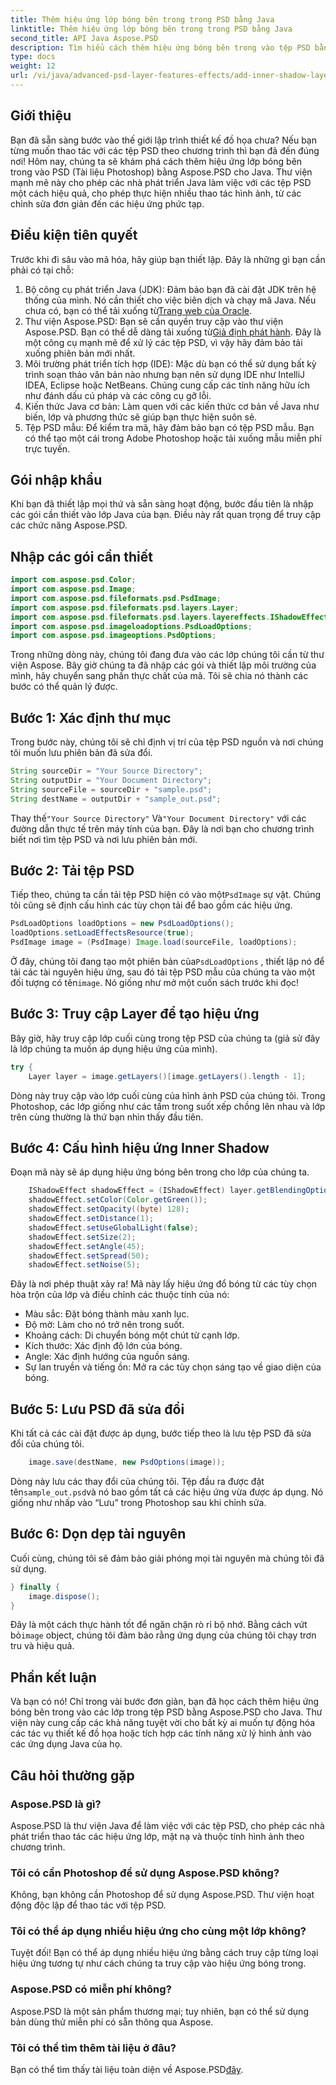```yaml
---
title: Thêm hiệu ứng lớp bóng bên trong trong PSD bằng Java
linktitle: Thêm hiệu ứng lớp bóng bên trong trong PSD bằng Java
second_title: API Java Aspose.PSD
description: Tìm hiểu cách thêm hiệu ứng bóng bên trong vào tệp PSD bằng Aspose.PSD cho Java với hướng dẫn từng bước này, bao gồm các mẹo và cách thực hành tốt nhất.
type: docs
weight: 12
url: /vi/java/advanced-psd-layer-features-effects/add-inner-shadow-layer-effect-psd/
---
```

## Giới thiệu
Bạn đã sẵn sàng bước vào thế giới lập trình thiết kế đồ họa chưa? Nếu bạn từng muốn thao tác với các tệp PSD theo chương trình thì bạn đã đến đúng nơi! Hôm nay, chúng ta sẽ khám phá cách thêm hiệu ứng lớp bóng bên trong vào PSD (Tài liệu Photoshop) bằng Aspose.PSD cho Java. Thư viện mạnh mẽ này cho phép các nhà phát triển Java làm việc với các tệp PSD một cách hiệu quả, cho phép thực hiện nhiều thao tác hình ảnh, từ các chỉnh sửa đơn giản đến các hiệu ứng phức tạp.
## Điều kiện tiên quyết
Trước khi đi sâu vào mã hóa, hãy giúp bạn thiết lập. Đây là những gì bạn cần phải có tại chỗ:
1.  Bộ công cụ phát triển Java (JDK): Đảm bảo bạn đã cài đặt JDK trên hệ thống của mình. Nó cần thiết cho việc biên dịch và chạy mã Java. Nếu chưa có, bạn có thể tải xuống từ[Trang web của Oracle](https://www.oracle.com/java/technologies/javase-jdk11-downloads.html).
2. Thư viện Aspose.PSD: Bạn sẽ cần quyền truy cập vào thư viện Aspose.PSD. Bạn có thể dễ dàng tải xuống từ[Giả định phát hành](https://releases.aspose.com/psd/java/). Đây là một công cụ mạnh mẽ để xử lý các tệp PSD, vì vậy hãy đảm bảo tải xuống phiên bản mới nhất.
3. Môi trường phát triển tích hợp (IDE): Mặc dù bạn có thể sử dụng bất kỳ trình soạn thảo văn bản nào nhưng bạn nên sử dụng IDE như IntelliJ IDEA, Eclipse hoặc NetBeans. Chúng cung cấp các tính năng hữu ích như đánh dấu cú pháp và các công cụ gỡ lỗi.
4. Kiến thức Java cơ bản: Làm quen với các kiến thức cơ bản về Java như biến, lớp và phương thức sẽ giúp bạn thực hiện suôn sẻ.
5. Tệp PSD mẫu: Để kiểm tra mã, hãy đảm bảo bạn có tệp PSD mẫu. Bạn có thể tạo một cái trong Adobe Photoshop hoặc tải xuống mẫu miễn phí trực tuyến.
## Gói nhập khẩu
Khi bạn đã thiết lập mọi thứ và sẵn sàng hoạt động, bước đầu tiên là nhập các gói cần thiết vào lớp Java của bạn. Điều này rất quan trọng để truy cập các chức năng Aspose.PSD. 
## Nhập các gói cần thiết
```java
import com.aspose.psd.Color;
import com.aspose.psd.Image;
import com.aspose.psd.fileformats.psd.PsdImage;
import com.aspose.psd.fileformats.psd.layers.Layer;
import com.aspose.psd.fileformats.psd.layers.layereffects.IShadowEffect;
import com.aspose.psd.imageloadoptions.PsdLoadOptions;
import com.aspose.psd.imageoptions.PsdOptions;
```
Trong những dòng này, chúng tôi đang đưa vào các lớp chúng tôi cần từ thư viện Aspose.
Bây giờ chúng ta đã nhập các gói và thiết lập môi trường của mình, hãy chuyển sang phần thực chất của mã. Tôi sẽ chia nó thành các bước có thể quản lý được.
## Bước 1: Xác định thư mục
Trong bước này, chúng tôi sẽ chỉ định vị trí của tệp PSD nguồn và nơi chúng tôi muốn lưu phiên bản đã sửa đổi. 
```java
String sourceDir = "Your Source Directory";
String outputDir = "Your Document Directory";
String sourceFile = sourceDir + "sample.psd";
String destName = outputDir + "sample_out.psd";
```
 Thay thế`"Your Source Directory"` Và`"Your Document Directory"` với các đường dẫn thực tế trên máy tính của bạn. Đây là nơi bạn cho chương trình biết nơi tìm tệp PSD và nơi lưu phiên bản mới.
## Bước 2: Tải tệp PSD
 Tiếp theo, chúng ta cần tải tệp PSD hiện có vào một`PsdImage` sự vật. Chúng tôi cũng sẽ định cấu hình các tùy chọn tải để bao gồm các hiệu ứng.
```java
PsdLoadOptions loadOptions = new PsdLoadOptions();
loadOptions.setLoadEffectsResource(true);
PsdImage image = (PsdImage) Image.load(sourceFile, loadOptions);
```
 Ở đây, chúng tôi đang tạo một phiên bản của`PsdLoadOptions` , thiết lập nó để tải các tài nguyên hiệu ứng, sau đó tải tệp PSD mẫu của chúng ta vào một đối tượng có tên`image`. Nó giống như mở một cuốn sách trước khi đọc!
## Bước 3: Truy cập Layer để tạo hiệu ứng
Bây giờ, hãy truy cập lớp cuối cùng trong tệp PSD của chúng ta (giả sử đây là lớp chúng ta muốn áp dụng hiệu ứng của mình).
```java
try {
    Layer layer = image.getLayers()[image.getLayers().length - 1];
```
Dòng này truy cập vào lớp cuối cùng của hình ảnh PSD của chúng tôi. Trong Photoshop, các lớp giống như các tấm trong suốt xếp chồng lên nhau và lớp trên cùng thường là thứ bạn nhìn thấy đầu tiên.
## Bước 4: Cấu hình hiệu ứng Inner Shadow
Đoạn mã này sẽ áp dụng hiệu ứng bóng bên trong cho lớp của chúng ta. 
```java
    IShadowEffect shadowEffect = (IShadowEffect) layer.getBlendingOptions().getEffects()[0];
    shadowEffect.setColor(Color.getGreen());
    shadowEffect.setOpacity((byte) 128);
    shadowEffect.setDistance(1);
    shadowEffect.setUseGlobalLight(false);
    shadowEffect.setSize(2);
    shadowEffect.setAngle(45);
    shadowEffect.setSpread(50);
    shadowEffect.setNoise(5);
```
Đây là nơi phép thuật xảy ra! Mã này lấy hiệu ứng đổ bóng từ các tùy chọn hòa trộn của lớp và điều chỉnh các thuộc tính của nó:
- Màu sắc: Đặt bóng thành màu xanh lục.
- Độ mờ: Làm cho nó trở nên trong suốt.
- Khoảng cách: Di chuyển bóng một chút từ cạnh lớp.
- Kích thước: Xác định độ lớn của bóng.
- Angle: Xác định hướng của nguồn sáng.
- Sự lan truyền và tiếng ồn: Mở ra các tùy chọn sáng tạo về giao diện của bóng.
## Bước 5: Lưu PSD đã sửa đổi
Khi tất cả các cài đặt được áp dụng, bước tiếp theo là lưu tệp PSD đã sửa đổi của chúng tôi.
```java
    image.save(destName, new PsdOptions(image));
```
Dòng này lưu các thay đổi của chúng tôi. Tệp đầu ra được đặt tên`sample_out.psd`và nó bao gồm tất cả các hiệu ứng vừa được áp dụng. Nó giống như nhấp vào “Lưu” trong Photoshop sau khi chỉnh sửa.
## Bước 6: Dọn dẹp tài nguyên
Cuối cùng, chúng tôi sẽ đảm bảo giải phóng mọi tài nguyên mà chúng tôi đã sử dụng.
```java
} finally {
    image.dispose();
}
```
 Đây là một cách thực hành tốt để ngăn chặn rò rỉ bộ nhớ. Bằng cách vứt bỏ`image` object, chúng tôi đảm bảo rằng ứng dụng của chúng tôi chạy trơn tru và hiệu quả.
## Phần kết luận
Và bạn có nó! Chỉ trong vài bước đơn giản, bạn đã học cách thêm hiệu ứng bóng bên trong vào các lớp trong tệp PSD bằng Aspose.PSD cho Java. Thư viện này cung cấp các khả năng tuyệt vời cho bất kỳ ai muốn tự động hóa các tác vụ thiết kế đồ họa hoặc tích hợp các tính năng xử lý hình ảnh vào các ứng dụng Java của họ. 

## Câu hỏi thường gặp
### Aspose.PSD là gì?  
Aspose.PSD là thư viện Java để làm việc với các tệp PSD, cho phép các nhà phát triển thao tác các hiệu ứng lớp, mặt nạ và thuộc tính hình ảnh theo chương trình.
### Tôi có cần Photoshop để sử dụng Aspose.PSD không?  
Không, bạn không cần Photoshop để sử dụng Aspose.PSD. Thư viện hoạt động độc lập để thao tác với tệp PSD.
### Tôi có thể áp dụng nhiều hiệu ứng cho cùng một lớp không?  
Tuyệt đối! Bạn có thể áp dụng nhiều hiệu ứng bằng cách truy cập từng loại hiệu ứng tương tự như cách chúng ta truy cập vào hiệu ứng bóng trong.
### Aspose.PSD có miễn phí không?  
Aspose.PSD là một sản phẩm thương mại; tuy nhiên, bạn có thể sử dụng bản dùng thử miễn phí có sẵn thông qua Aspose.
### Tôi có thể tìm thêm tài liệu ở đâu?  
 Bạn có thể tìm thấy tài liệu toàn diện về Aspose.PSD[đây](https://reference.aspose.com/psd/java/).